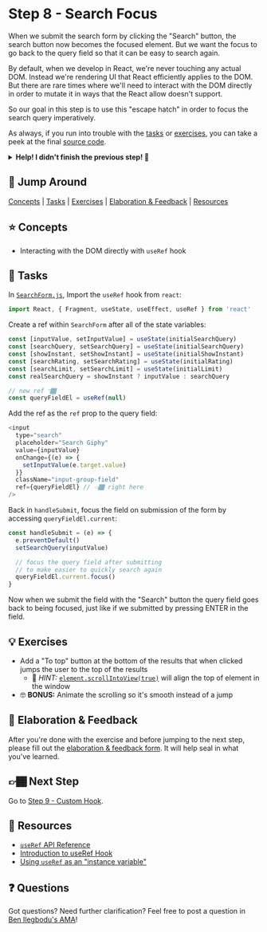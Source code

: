 # Step 8 - Search Focus

When we submit the search form by clicking the "Search" button, the search button now becomes the focused element. But we want the focus to go back to the query field so that it can be easy to search again.

By default, when we develop in React, we're never touching any actual DOM. Instead we're rendering UI that React efficiently applies to the DOM. But there are rare times where we'll need to interact with the DOM directly in order to mutate it in ways that the React allow doesn't support.

So our goal in this step is to use this "escape hatch" in order to focus the search query imperatively.

As always, if you run into trouble with the [tasks](#tasks) or [exercises](#exercises), you can take a peek at the final [source code](./).

<details>
  <summary><b>Help! I didn't finish the previous step! 🚨</b></summary>

If you didn't successfully complete the previous step, you can jump right in by copying the step.

Complete the [setup instructions](../../README.md#setup) if you have not yet followed them.

Re-run the setup script, but use the previous step as a starting point:

```sh
npm run setup -- src/07-prop-types
```

Restart the app:

```sh
npm start
```

After some initial compiling, a new browser window should open up at http://localhost:3000/, and you should be able to continue on with the tasks below.

</details>

## 🐇 Jump Around

[Concepts](#-concepts) | [Tasks](#-tasks) | [Exercises](#-exercises) | [Elaboration & Feedback](#-elaboration--feedback) | [Resources](#-resources)

## ⭐ Concepts

- Interacting with the DOM directly with `useRef` hook

## 📝 Tasks

In [`SearchForm.js`](./SearchForm.js), Import the `useRef` hook from `react`:

```js
import React, { Fragment, useState, useEffect, useRef } from 'react'
```

Create a ref within `SearchForm` after all of the state variables:

```js
const [inputValue, setInputValue] = useState(initialSearchQuery)
const [searchQuery, setSearchQuery] = useState(initialSearchQuery)
const [showInstant, setShowInstant] = useState(initialShowInstant)
const [searchRating, setSearchRating] = useState(initialRating)
const [searchLimit, setSearchLimit] = useState(initialLimit)
const realSearchQuery = showInstant ? inputValue : searchQuery

// new ref 👇🏾
const queryFieldEl = useRef(null)
```

Add the ref as the `ref` prop to the query field:

```js
<input
  type="search"
  placeholder="Search Giphy"
  value={inputValue}
  onChange={(e) => {
    setInputValue(e.target.value)
  }}
  className="input-group-field"
  ref={queryFieldEl} // 👈🏾 right here
/>
```

Back in `handleSubmit`, focus the field on submission of the form by accessing `queryFieldEl.current`:

```js
const handleSubmit = (e) => {
  e.preventDefault()
  setSearchQuery(inputValue)

  // focus the query field after submitting
  // to make easier to quickly search again
  queryFieldEl.current.focus()
}
```

Now when we submit the field with the "Search" button the query field goes back to being focused, just like if we submitted by pressing ENTER in the field.

## 💡 Exercises

- Add a "To top" button at the bottom of the results that when clicked jumps the user to the top of the results
  - 🔑 _HINT:_ [`element.scrollIntoView(true)`](https://developer.mozilla.org/en-US/docs/Web/API/Element/scrollIntoView) will align the top of element in the window
- 🤓 **BONUS:** Animate the scrolling so it's smooth instead of a jump

## 🧠 Elaboration & Feedback

After you're done with the exercise and before jumping to the next step, please fill out the [elaboration & feedback form](https://docs.google.com/forms/d/e/1FAIpQLScRocWvtbrl4XmT5_NRiE8bSK3CMZil-ZQByBAt8lpsurcRmw/viewform?usp=pp_url&entry.1671251225=React+FUNdamentals+Workshop&entry.1984987236=Step+8+-+Search+Focus). It will help seal in what you've learned.

## 👉🏾 Next Step

Go to [Step 9 - Custom Hook](../09-custom-hook/).

## 📕 Resources

- [`useRef` API Reference](https://reactjs.org/docs/hooks-reference.html#useref)
- [Introduction to useRef Hook](https://dev.to/dinhhuyams/introduction-to-useref-hook-3m7n)
- [Using `useRef` as an "instance variable"](https://reactjs.org/docs/hooks-faq.html#is-there-something-like-instance-variables)

## ❓ Questions

Got questions? Need further clarification? Feel free to post a question in [Ben Ilegbodu's AMA](http://www.benmvp.com/ama/)!
